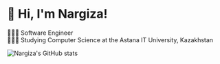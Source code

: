 # 👋 Hi, I'm Nargiza!
👩🏻‍💻 Software Engineer<br/>
👩🏻‍🎓 Studying Computer Science at the Astana IT University, Kazakhstan<br/>

![Nargiza's GitHub stats](https://github-readme-stats.vercel.app/api?username=anuraghazra&show_icons=true&theme=radical)<br/>

